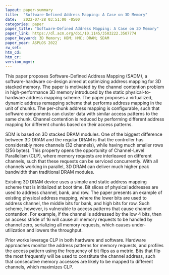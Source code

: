```yaml
---
layout: paper-summary
title:  "Software-Defined Address Mapping: A Case on 3D Memory"
date:   2022-07-28 03:51:00 -0500
categories: paper
paper_title: "Software-Defined Address Mapping: A Case on 3D Memory"
paper_link: https://dl.acm.org/doi/10.1145/3503222.3507774
paper_keyword: 3D Memory; HBM; HMC; DRAM; SDAM
paper_year: ASPLOS 2022
rw_set:
htm_cd:
htm_cr:
version_mgmt:
---
```


This paper proposes Software-Defined Address Mapping (SADM), a software-hardware co-design aimed at optimizing 
address mapping for 3D stacked memory.
The paper is motivated by the channel contention problem in high-performance 3D memory introduced by the static 
physical-to-hardware address mapping scheme. 
The paper proposes a virtualized, dynamic address remapping scheme that performs address mapping in the unit of
chunks. The per-chunk address mapping is configurable, such that software components can cluster data with similar
access patterns to the same chunk.
Channel contention is reduced by performing different address mapping for different chunks based on their access 
patterns.

SDM is based on 3D stacked DRAM modules. One of the biggest difference between 3D DRAM and the regular DRAM is 
that the controller has considerably more channels (32 channels), while having much smaller rows (256 bytes).
This property opens the opportunity of Channel-Level Parallelism (CLP), where memory requests are interleaved 
on different channels, such that these requests can be serviced concurrently. 
With all channels working in parallel, 3D DRAM can deliver much higher peak bandwidth than traditional DRAM modules.

Existing 3D DRAM device uses a simple and static address mapping scheme that is initialized at boot time.
Bit slices of physical addresses are used to address channel, bank, and row.
The paper presents an example of existing physical address mapping, where the lower bits are used to address 
channel, the middle bits for bank, and high bits for row.
Such scheme, however, is vulnerable to access patterns that cause channel contention. 
For example, if the channel is addressed by the low 4 bits, then an access stride of 16 will cause all memory requests
to be handled by channel zero, serializing all memory requests, which causes under-utilization and lowers the
throughput.

Prior works leverage CLP in both hardware and software. Hardware approaches monitor the address patterns for memory
requests, and profiles the access pattern using the frequency of bit flips as a metric. 
Bits that flip the most frequently will be used to constitute the channel address, such that consecutive memory
accesses are likely to be mapped to different channels, which maximizes CLP.
